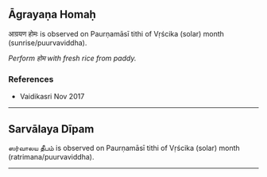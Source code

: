 ## Āgrayaṇa Homaḥ
आग्रयण होमः is observed on Paurṇamāsī tithi of Vṛścika (solar) month (sunrise/puurvaviddha).

_Perform होम with fresh rice from paddy._
### References
* Vaidikasri Nov 2017


---
## Sarvālaya Dīpam
ஸர்வாலய தீபம் is observed on Paurṇamāsī tithi of Vṛścika (solar) month (ratrimana/puurvaviddha).



---
